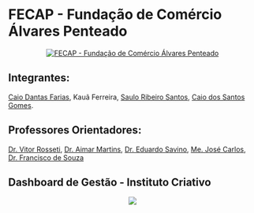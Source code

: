 # FECAP - Fundação de Comércio Álvares Penteado

<p align="center">
<a href= "https://www.fecap.br/"><img src="https://encrypted-tbn0.gstatic.com/images?q=tbn:ANd9GcRhZPrRa89Kma0ZZogxm0pi-tCn_TLKeHGVxywp-LXAFGR3B1DPouAJYHgKZGV0XTEf4AE&usqp=CAU" alt="FECAP - Fundação de Comércio Álvares Penteado" border="0"></a>
</p>

## Integrantes:  
<a href="https://www.linkedin.com/in/caio-dantas-5bb171329/">Caio Dantas Farias</a>, Kauã Ferreira, <a href="https://www.linkedin.com/in/saulo-santos-a1ba86334/">Saulo Ribeiro Santos</a>, <a href="https://www.linkedin.com/in/caio-gomes-889178248/">Caio dos Santos Gomes</a>.

## Professores Orientadores:
<a href="https://www.linkedin.com/in/victorbarq/">Dr. Vitor Rosseti</a>, <a href="https://www.linkedin.com/in/aimarlopes/">Dr. Aimar Martins</a>, <a href="https://www.linkedin.com/in/eduardo-savino-gomes-77833a10/">Dr. Eduardo Savino</a>, <a href="https://www.linkedin.com/in/jbuesso/">Me. José Carlos</a>, <a href="https://www.linkedin.com/in/francisco-escobar/">Dr. Francisco de Souza</a>


## Dashboard de Gestão - Instituto Criativo

<p align="center">
<img src = "https://uploads-ssl.webflow.com/60fc6fd742d40922fd276ea8/619d15d412c8a57be7d11c36_Graph%20image%20BR%20IC.jpg"
  </p>
